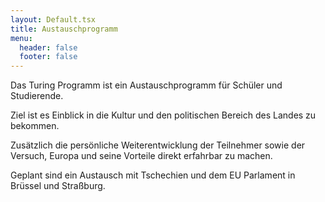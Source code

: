 ```yaml
---
layout: Default.tsx
title: Austauschprogramm
menu:
  header: false
  footer: false
---
```

Das Turing Programm ist ein Austauschprogramm für Schüler und Studierende.  

Ziel ist es Einblick in die Kultur und den politischen Bereich des Landes zu bekommen.

Zusätzlich die persönliche Weiterentwicklung der Teilnehmer sowie der Versuch, Europa und seine Vorteile direkt erfahrbar zu machen. 

G﻿eplant sind ein Austausch mit Tschechien und dem EU Parlament in Brüssel und Straßburg.